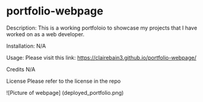 # portfolio-webpage

Description: This is a working portfoloio to showcase my projects that I have worked on as a web developer.

Installation: N/A

Usage: Please visit this link: https://clairebain3.github.io/portfolio-webpage/

Credits N/A

License Please refer to the license in the repo

![Picture of webpage] (deployed_portfolio.png)